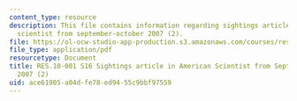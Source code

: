 ```yaml
---
content_type: resource
description: This file contains information regarding sightings article in american
  scientist from september-october 2007 (2).
file: https://ol-ocw-studio-app-production.s3.amazonaws.com/courses/res-10-001-making-science-and-engineering-pictures-a-practical-guide-to-presenting-your-work-spring-2016/ace61905a04dfe78ed9455c9bbf97559_MITRES_10_001S16_SepOct07_2.pdf
file_type: application/pdf
resourcetype: Document
title: RES.10-001 S16 Sightings article in American Scientist from September-October
  2007 (2)
uid: ace61905-a04d-fe78-ed94-55c9bbf97559
---
```

